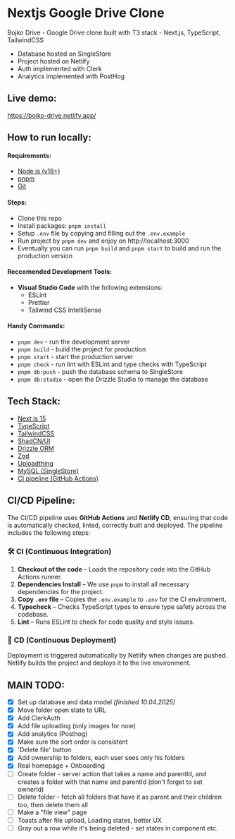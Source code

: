 # Nextjs Google Drive Clone

Bojko Drive - Google Drive clone built with T3 stack - Next.js, TypeScript, TailwindCSS

- Database hosted on SingleStore
- Project hosted on Netlify
- Auth implemented with Clerk
- Analytics implemented with PostHog

## Live demo:

https://bojko-drive.netlify.app/

## How to run locally:

#### Requirements:

- [Node.js (v18+)](https://nodejs.org/en/download)
- [pnpm](https://pnpm.io/installation)
- [Git](https://git-scm.com/downloads)

#### Steps:

- Clone this repo
- Install packages: `pnpm install`
- Setup `.env` file by copying and filling out the `.env.example`
- Run project by `pnpm dev` and enjoy on http://localhost:3000
- Eventually you can run `pnpm build` and `pnpm start` to build and run the production version

#### Reccomended Development Tools:

- **Visual Studio Code** with the following extensions:
  - ESLint
  - Prettier
  - Tailwind CSS IntelliSense

#### Handy Commands:

- `pnpm dev` - run the development server
- `pnpm build` - build the project for production
- `pnpm start` - start the production server
- `pnpm check` - run lint with ESLint and type checks with TypeScript
- `pnpm db:push` - push the database schema to SingleStore
- `pnpm db:studio` - open the Drizzle Studio to manage the database

## Tech Stack:

- [Next.js 15](https://nextjs.org/)
- [TypeScript](https://www.typescriptlang.org/)
- [TailwindCSS](https://tailwindcss.com/)
- [ShadCN/UI](https://ui.shadcn.com/)
- [Drizzle ORM](https://orm.drizzle.team/)
- [Zod](https://zod.dev/)
- [Uploadthing](https://uploadthing.com/)
- [MySQL (SingleStore)](https://www.singlestore.com/)
- [CI pipeline (GitHub Actions)](https://github.com/features/actions)

## CI/CD Pipeline:

The CI/CD pipeline uses **GitHub Actions** and **Netlify CD**, ensuring that code is automatically checked, linted, correctly built and deployed. The pipeline includes the following steps:

### 🛠 **CI (Continuous Integration)**

1. **Checkout of the code** – Loads the repository code into the GitHub Actions runner.
2. **Dependencies Install** – We use `pnpm` to install all necessary dependencies for the project.
3. **Copy `.env` file** – Copies the `.env.example` to `.env` for the CI environment.
4. **Typecheck** – Checks TypeScript types to ensure type safety across the codebase.
5. **Lint** – Runs ESLint to check for code quality and style issues.

### 🚀 **CD (Continuous Deployment)**

Deployment is triggered automatically by Netlify when changes are pushed. Netlify builds the project and deploys it to the live environment.

## MAIN TODO:

- [x] Set up database and data model _(finished 10.04.2025)_
- [x] Move folder open state to URL
- [x] Add ClerkAuth
- [x] Add file uploading (only images for now)
- [x] Add analytics (Posthog)
- [x] Make sure the sort order is consistent
- [x] 'Delete file' button
- [x] Add ownership to folders, each user sees only his folders
- [x] Real homepage + Onboarding
- [ ] Create folder - server action that takes a name and parentId, and creates a folder with that name and parentId (don't forget to set ownerId)
- [ ] Delete folder - fetch all folders that have it as parent and their children too, then delete them all
- [ ] Make a "file view" page
- [ ] Toasts after file upload, Loading states, better UX
- [ ] Gray out a row while it's being deleted - set states in component etc.
